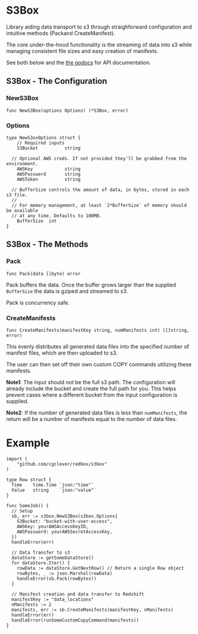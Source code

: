 # S3Box

Library aiding data transport to s3 through straighforward configuration and intuitive methods (Packand CreateManifest).

The core under-the-hood functionality is the streaming of data into s3 while managing consistent file sizes and easy creation of manifests.

See both below and the [the godocs](https://godoc.org/github.com/cgclever/redbox/s3box) for API documentation.

## S3Box - The Configuration

### NewS3Box

`func NewS3Box(options Options) (*S3Box, error)`

### Options

```
type NewS3oxOptions struct {
	// Required inputs
	S3Bucket          string

  // Optional AWS creds. If not provided they'll be grabbed from the environment.
	AWSKey            string
	AWSPassword       string
	AWSToken          string
	
  // BufferSize controls the amount of data, in bytes, stored in each s3 file.
  //
  // For memory management, at least `2*BufferSize` of memory should be available
  // at any time. Defaults to 100MB.
	BufferSize  int
}
```

## S3Box - The Methods

### Pack

`func Pack(data []byte) error`

Pack buffers the data. Once the buffer grows larger than the supplied `BufferSize`
the data is gziped and streamed to s3.

Pack is concurrency safe.

### CreateManifests

`func CreateManifests(manifestKey string, numManifests int) ([]string, error)`

This evenly distributes all generated data files into the specified number of manifest files, which are then uploaded to s3.

The user can then set off their own custom COPY commands utilizing these manifests.

**Note1**: The input should *not* be the full s3 path. The configuration will already include the bucket and create the full path for you. This helps prevent cases where a different bucket from the input configuration is supplied.

**Note2**: If the number of generated data files is less than `numManifests`, the return will be a number of manifests equal to the number of data files.

# Example
```
import (
    "github.com/cgclever/redbox/s3box"
)

type Row struct {
  Time    time.Time `json:"time"`
  Value   string    `json:"value"`
}

func SomeJob() {
  // Setup
  sb, err := s3box.NewS3Box(s3box.Options{
    S3Bucket: "bucket-with-user-access",
    AWSKey: yourAWSAccessKeyID,
    AWSPassword: yourAWSSecretAccessKey,
  })
  handleError(err)
  
  // Data Transfer to s3
  dataStore := getSomeDataStore()
  for dataStore.Iter() {
    rowData := dataStore.GetNextRow() // Return a single Row object
    rowBytes, _ := json.Marshal(rowData)
    handleError(sb.Pack(rowBytes))
  }

  // Manifest creation and data transfer to Redshift
  manifestKey := "data_locations"
  nManifests := 2
  manifests, err := sb.CreateManifests(manifestKey, nManifests)
  handleError(err)
  handleError(runSomeCustomCopyCommand(manifests))
}
```
